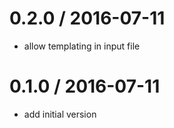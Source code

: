 # 0.2.0 / 2016-07-11

  * allow templating in input file

# 0.1.0 / 2016-07-11

  * add initial version
